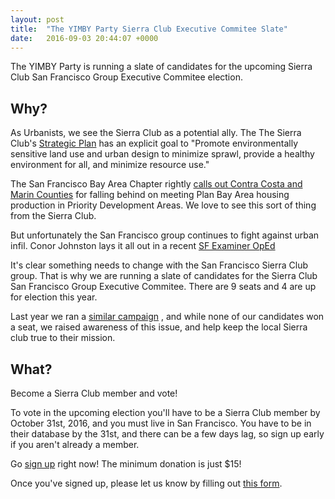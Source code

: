 ```yaml
---
layout: post
title:  "The YIMBY Party Sierra Club Executive Commitee Slate"
date:   2016-09-03 20:44:07 +0000
---
```


The YIMBY Party is running a slate of candidates for the upcoming Sierra
Club San Francisco Group Executive Commitee election.

## Why? ##
As Urbanists, we see the Sierra Club as a potential ally. The
The Sierra Club's [Strategic
Plan](https://sierraclub.org/sites/www.sierraclub.org/files/Strategic-Plan-Overarching-Visionary-Goals.pdf)
has an explicit goal to "Promote environmentally sensitive
land use and urban design to minimize sprawl, provide a healthy
environment for all, and minimize resource use."

The San Francisco Bay Area Chapter rightly 
[calls out Contra Costa and
Marin
Counties](http://sierraclub.org/san-francisco-bay/blog/2016/08/problems-priority-development-areas-could-hamper-regions-ghg) 
for falling behind on meeting Plan Bay Area housing production in 
Priority Development Areas. We love to see this sort of thing from the
Sierra Club.

But unfortunately the San Francisco group continues to fight against
urban infil. Conor Johnston lays it all out in a recent 
[SF Examiner
OpEd](http://www.sfexaminer.com/sf-sierra-club-puts-politics-planet/)

It's clear something needs to change with the San Francisco Sierra Club
group. That is why we are running a slate of candidates for the Sierra
Club San Francisco Group Executive Commitee. There are 9 seats and 4 are
up for election this year.

Last year we ran a [similar
campaign](http://sfbarf.tumblr.com/post/130623182665/getting-the-local-san-francisco-chapter-of-the)
, and while none of our candidates won a seat, we raised awareness of
this issue, and help keep the local Sierra club true to their mission.

## What? ##

Become a Sierra Club member and vote!

To vote in the upcoming election you'll have to be a Sierra Club member
by October 31st, 2016, and you must live in San Francisco. You have to
be in their database by the 31st, and there can be a few days lag, so
sign up early if you aren't already a member.

Go [sign up](https://vault.sierraclub.org/ways-to-give/) right now!
The minimum donation is just $15!

Once you've signed up, please let us know by filling out [this
form](https://yimbysierra.club/signup.html).
